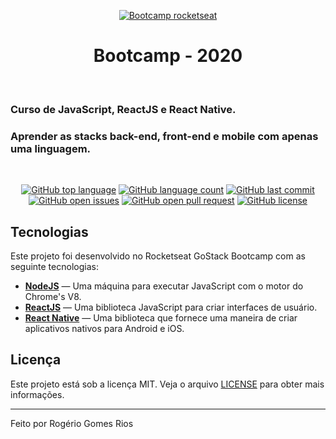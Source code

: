 <div align="center"><a href="https://rocketseat.com.br">

<img src="https://camo.githubusercontent.com/8c13dc2618dbd7f76d1d574350b98fdee1335ce5/68747470733a2f2f726f636b6574736561742d63646e2e73332d73612d656173742d312e616d617a6f6e6177732e636f6d2f626f6f7463616d702d6865616465722e706e67" title="Bootcamp Rocketseat" alt="Bootcamp rocketseat"></a>

  <h1>Bootcamp - 2020</h1>
</div><br>

### Curso de JavaScript, ReactJS e React Native.

### Aprender as stacks back-end, front-end e mobile com apenas uma linguagem.

<br>

<div align="center">

[![GitHub top language](https://img.shields.io/github/languages/top/rogerlista/bootcamp-2020?color=%2304D361)]() [![GitHub language count](https://img.shields.io/github/languages/count/rogerlista/bootcamp-2020?color=%2304D361)]() [![GitHub last commit](https://img.shields.io/github/last-commit/rogerlista/bootcamp-2020?color=%2304D361)](https://github.com/rogerlista/bootcamp-2020/commits/master) [![GitHub open issues](https://img.shields.io/github/issues/rogerlista/bootcamp-2020?color=%2304D361)](https://github.com/rogerlista/bootcamp-2020/issues) [![GitHub open pull request](https://img.shields.io/github/issues-pr/rogerlista/bootcamp-2020?color=%2304D361)](https://github.com/rogerlista/bootcamp-2020/pulls) [![GitHub license](https://img.shields.io/github/license/rogerlista/bootcamp-2020?color=%2304D361)](https://github.com/rogerlista/bootcamp-2020/blob/master/LICENSE)

</div>

## Tecnologias

Este projeto foi desenvolvido no Rocketseat GoStack Bootcamp com as seguinte tecnologias:

- **[NodeJS](https://nodejs.org/en)** — Uma máquina para executar JavaScript com o motor do Chrome's V8.
- **[ReactJS](https://reactjs.org)** — Uma biblioteca JavaScript para criar interfaces de usuário.
- **[React Native](https://reactnative.dev)** — Uma biblioteca que fornece uma maneira de criar aplicativos nativos para Android e iOS.

## Licença

Este projeto está sob a licença MIT. Veja o arquivo [LICENSE](https://github.com/lukemorales/rocketshoes-react-native/blob/master/LICENSE) para obter mais informações.

---

Feito por Rogério Gomes Rios
